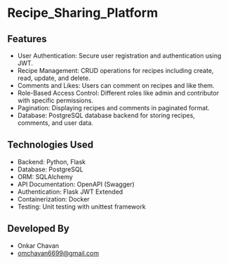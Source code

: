 # Recipe_Sharing_Platform
## Features
* User Authentication: Secure user registration and authentication using JWT.
* Recipe Management: CRUD operations for recipes including create, read, update, and delete.
* Comments and Likes: Users can comment on recipes and like them.
* Role-Based Access Control: Different roles like admin and contributor with specific permissions.
* Pagination: Displaying recipes and comments in paginated format.
* Database: PostgreSQL database backend for storing recipes, comments, and user data.

## Technologies Used
* Backend: Python, Flask
* Database: PostgreSQL
* ORM: SQLAlchemy
* API Documentation: OpenAPI (Swagger)
* Authentication: Flask JWT Extended
* Containerization: Docker
* Testing: Unit testing with unittest framework

## Developed By
 - Onkar Chavan
 - omchavan6699@gmail.com

